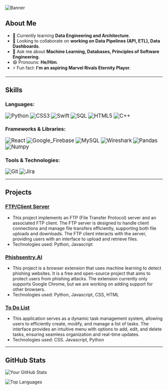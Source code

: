 ![Banner](https://pbs.twimg.com/media/EHGcIOkUYAA4rFB.jpg:large) <!-- Add a banner image here -->

## **About Me**
- 🌱 Currently learning **Data Engineering and Architecture**.
- 👯 Looking to collaborate on **working on Data Pipelines (API, ETL), Data Dashboards**.
- 💬 Ask me about **Machine Learning, Databases, Principles of Software Engineering**.
- 😄 Pronouns: **He/Him**.
- ⚡ Fun fact: **I'm an aspiring Marvel Rivals Eternity Player**.

---

## **Skills**
### **Languages:**
<p>
  <img src="https://img.shields.io/badge/Python-3670A0?style=for-the-badge&logo=python&logoColor=ffdd54" title="Python" style="zoom: 120%;">
  <img src="https://img.shields.io/badge/CSS3-1572B6?style=for-the-badge&logo=css3&logoColor=white" title="CSS3" style="zoom: 120%;">
  <img src="https://img.shields.io/badge/Swift-F05138?logo=Swift&logoColor=white&style=for-the-badge" title="Swift" style="zoom: 120%;">
  <img src="https://img.shields.io/badge/SQL-000?&logo=MySQL&logoColor=4479A1&style=for-the-badge" title="SQL" style="zoom: 120%;">
  <img src="https://img.shields.io/badge/HTML5-E34F26?style=for-the-badge&logo=html5&logoColor=white" title="HTML5" style="zoom: 120%;">
  <img src="https://img.shields.io/badge/C++-00599C?style=for-the-badge&logo=c%2B%2B&logoColor=white" title="C++" style="zoom: 120%;">
</p>



### **Frameworks & Libraries:**
<p>
  <img src="https://img.shields.io/badge/React-61DAFB?style=for-the-badge&logo=react&logoColor=black" title="React" style="zoom: 120%;">
  <img src="https://img.shields.io/badge/firebase-a08021?style=for-the-badge&logo=firebase&logoColor=ffcd34" title="Google_Firebase" style="zoom: 120%;">
  <img src="https://img.shields.io/badge/mysql-4479A1.svg?style=for-the-badge&logo=mysql&logoColor=white" title="MySQL" style="zoom: 120%;">
  <img src="https://img.shields.io/badge/-Wireshark-%231679A7?style=for-the-badge&logo=wireshark&logoColor=white" title="Wireshark" style="zoom: 120%;">
  <img src="https://img.shields.io/badge/-Pandas-333333?style=for-the-badge&logo=pandas" title="Pandas" style="zoom: 120%;">
  <img src="https://img.shields.io/badge/-NumPy-013243?style=for-the-badge&logo=numpy&logoColor=white" title="Numpy" style="zoom: 120%;">
</p>

### **Tools & Technologies:**
<p>
  <img src="https://img.shields.io/badge/Git-F05032?style=for-the-badge&logo=git&logoColor=white" title="Git" style="zoom: 120%;">
  <img src="https://img.shields.io/badge/Jira-0052CC?style=for-the-badge&logo=Jira&logoColor=white" title="Jira" style="zoom: 120%;">
</p>


---

## **Projects**
### **[FTP/Client Server](https://github.com/qtmgh/FTPServerClient)**
- This project implements an FTP (File Transfer Protocol) server and an associated FTP client. The FTP server is designed to handle client connections and manage file transfers efficiently, supporting both file uploads and downloads. The FTP client interacts with the server, providing users with an interface to upload and retrieve files.
- Technologies used: Python, Javascript

### **[Phishsentry.AI](https://github.com/SimonLariz/PhishSentry.AI)**
- This project is a browser extension that uses machine learning to detect phishing websites. It is a free and open-source project that aims to protect users from phishing attacks. The extension currently only supports Google Chrome, but we are working on adding support for other browsers.
- Technologies used: Python, Javascript, CSS, HTML

### **[To Do List](https://github.com/qtmgh/To-Do-List-)**
- This application serves as a dynamic task management system, allowing users to efficiently create, modify, and manage a list of tasks. The interface provides an intuitive menu with options to add, edit, and delete tasks, ensuring seamless organization and real-time updates.
- Technologies used: CSS. Javascript, Python

---

## **GitHub Stats**
![Your GitHub Stats](https://github-readme-streak-stats.herokuapp.com/?user=qtmgh&theme=cobalt&hide_border=false)

![Top Languages](https://github-readme-stats.vercel.app/api/top-langs/?username=qtmgh&theme=cobalt&show_icons=true&hide_border=false&layout=compact)
